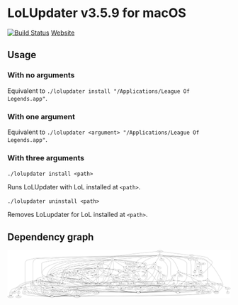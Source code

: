 # LoLUpdater v3.5.9 for macOS
[![Build Status](https://travis-ci.org/LoLUpdater/LoLUpdater-macOS.svg?branch=master)](https://travis-ci.org/LoLUpdater/LoLUpdater-macOS)
[Website](https://LoLUpdater.com)
## Usage
### With no arguments
Equivalent to `./lolupdater install "/Applications/League Of Legends.app"`.
### With one argument
Equivalent to `./lolupdater <argument> "/Applications/League Of Legends.app"`.
### With three arguments
`./lolupdater install <path>`

Runs LoLUpdater with LoL installed at `<path>`.

`./lolupdater uninstall <path>`

Removes LoLupdater for LoL installed at `<path>`.

## Dependency graph
![](graph.png)
